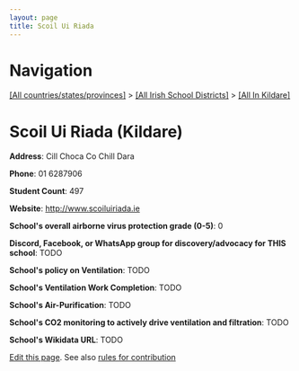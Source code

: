 ```yaml
---
layout: page
title: Scoil Ui Riada
---
```

# Navigation

[[All countries/states/provinces]](../../..) > [[All Irish School Districts]](../..) > [[All In Kildare]](..)

# Scoil Ui Riada (Kildare)

**Address**: Cill Choca Co Chill Dara

**Phone**: 01 6287906

**Student Count**: 497

**Website**: <http://www.scoiluiriada.ie>

**School's overall airborne virus protection grade (0-5)**: 0

**Discord, Facebook, or WhatsApp group for discovery/advocacy for THIS school**: TODO

**School's policy on Ventilation**: TODO

**School's Ventilation Work Completion**: TODO

**School's Air-Purification**: TODO

**School's CO2 monitoring to actively drive ventilation and filtration**: TODO

**School's Wikidata URL**: TODO


[Edit this page](https://github.com/ventilate-schools/Ireland/edit/main/./Kildare/Scoil_Ui_Riada.md). See also [rules for contribution](../../../contribution-rules/)